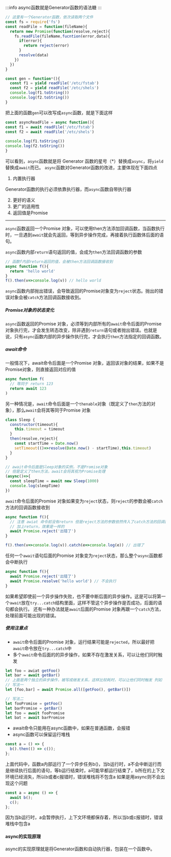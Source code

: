 :::info
async函数就是Generator函数的语法糖
:::
```javascript
// 这里有一个Generator函数，依次读取两个文件
const fs = require('fs')
const readFile = function(fileName){
  return new Promise(function(resolve,reject){
    fs.readFile(fileName,fucntion(error,data){
      if(error){
        return reject(error)
      }
      resolve(data)
    })
  })
}

const gen = function*(){
  const f1 = yield readFile('/etc/fstab')
  const f2 = yield readFile('/etc/shels')
  console.log(f1.toString())
  console.log(f2.toString())
}

```
把上面的函数`gen`可以改写成`async`函数，就是下面这样
```javascript
const asyncReadFile = async function(){
const f1 = await readFile('/etc/fstab')
const f2 = await readFile('/etc/shels')
  
console.log(f1.toString())
console.log(f2.toString())
}
```
可以看到，`async`函数就是将 Generator 函数的星号（*）替换成`async`，将`yield`替换成`await`而已。
`async`函数对Generator函数的改进，主要体现在下面四点

1. 内置执行器

Generator函数的执行必须依靠执行器，而`async`函数自带执行器

2. 更好的语义
3. 更广的适用性
4. 返回值是Promise

---

`async`函数返回一个Promise 对象，可以使用then方法添加回调函数，当函数执行时，一旦遇到`await`就会先返回，等到异步操作完成，再接着执行函数体后面的语句。

`async`函数内部`return`语句返回的值，会成为`then`方法回调函数的参数
```javascript
// 函数f内部return返回的值，会被then方法回调函数接收到
async function f(){
  return 'hello world'
}
f().then(v=>console.log(v)) // hello world
```
`async`函数内部抛出错误，会导致返回的Promise对象变为`reject`状态。抛出的错误对象会被`catch`方法回调函数接收到。
##### Promise对象的状态变化
`async`函数返回的Promise 对象，必须等到内部所有的`await`命令后面的Promise 对象执行完，才会发生转态改变，除非遇到`return`语句或者抛出错误。也就是说，只有`async`函数内部的异步操作执行完，才会执行`then`方法指定的回调函数。
##### await命令
一般情况下，await命令后面是一个Promise 对象，返回该对象的结果，如果不是Promise对象，则直接返回对应的值
```javascript
async function f(
  // 等同于 return 123
  return await 123
)
```
另一种情况是，`await`命令后面是一个`thenable`对象（既定义了`then`方法的对象），那么`await`会将其等同于Promise 对象
```javascript
class Sleep {
  constructor(timeout){
    this.timeout = timeout
  }
  then(resolve,reject){
    const startTime = Date.now()
    setTimeout(()=>resolve(Date.now() - startTime),this.timeout)
  }
}

// await命令后面是Sleep对象的实例，不是Promise对象
// 但是定义了then方法，await会将其视为Promise处理
(async()=>{
  const sleepTime = await new Sleep(1000)
  console.log(sleepTime)
})
```
`await`命令后面的Promise 对象如果变为`reject`状态，则`reject`的参数会被`catch`方法的回调函数接收到
```javascript
async function f(){
  // 注意 awiat 命令前没有return 但是reject方法的参数依然传入了catch方法的回调函数，
  // 加上return，效果是一样的
  await Promise.reject('出错了')
}

f().then(v=>console.log(v)).catch(e=>console.log(e)) // 出错了
```
任何一个`await`语句后面的Promise 对象变为`reject`状态，那么整个`async`函数都会中断执行
```javascript
async function f(){
  await Promise.reject('出错了')
  await Promise.resolve('hello world') // 不会执行
}
```
如果希望即使前一个异步操作失败，也不要中断后面的异步操作。这是可以将第一个`await`放在`try...catch`结构里面，这样不管这个异步操作是否成功，后面的语句都会执行。
还有一种办法就是`await`后面的Promise 对象再跟一个`catch`方法，处理前面可能出现的错误。
##### 使用注意点

- `await`命令后面的Promise 对象，运行结果可能是`rejected`，所以最好把`await`命令放在`try...catch`中
- 多个`await`命令后面的的异步操作，如果不存在激发关系，可以让他们同时触发
```javascript
let foo = awiat getFoo()
let bar = await getBar()
// 上面是两个独立的异步操作，被写成继发关系，这样比较耗时，可以让他们同时触发 列如
// 写法一
let [foo,bar] = await Promise.all([getFoo(), getBar()])

// 写法二
let fooPromise = getFoo()
let barPromise = getBar()
let foo = await fooPromise
let bat = await barPromise
```

- await命令只能用在async函数中，如果在普通函数，会报错
- async函数可以保留运行堆栈
```javascript
const a = () => {
  b().then(() => c());
};
```
上面代码中，函数a内部运行了一个异步任务b()，当b运行时，a不会中断运行而是继续执行后面的语句，等b运行结束时，a可能早都运行结束了，b所在的上下文环境已经消失，所以b或者c报错时，错误堆栈将不包含a
如果是用async则不会出现这个问题
```javascript
const a = async () => {
  await b();
  c();
};
```
因为当b运行时，a会暂停执行，上下文环境都保存着，所以当b或c报错时，错误堆栈中包含a
#### async的实现原理
async的实现原理就是将Generator函数和自动执行器，包装在一个函数中。

